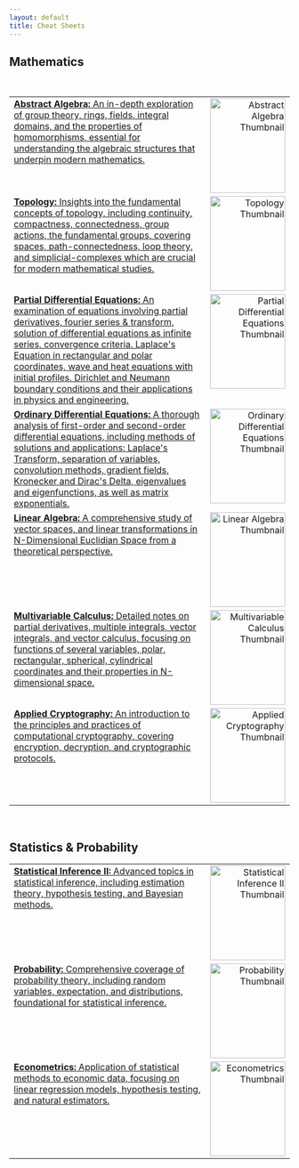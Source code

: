 ```yaml
---
layout: default
title: Cheat Sheets
---
```

 
<h2 style="color: #1a1a1a;">Mathematics</h2>
<div style="position: relative;">
    <span style="color: white; font-size: 0.9em; position: absolute; right: 0;">
        Click Image for PDF <i class="fas fa-arrow-down"></i>
    </span>
</div>
 <br>
<table style="width:100%;">
  <tr>
    <td style="width: 70%; vertical-align:top;">
        <a href="assets/files/Abstract_Algebra.pdf" target="_blank" title="Abstract Algebra">
            <strong>Abstract Algebra:</strong> An in-depth exploration of group theory, rings, fields, integral domains, and the properties of homomorphisms, essential for understanding the algebraic structures that underpin modern mathematics.
        </a>
    </td>
    <td style="width: 30%; vertical-align:top; text-align:right;">
        <a href="assets/files/Abstract_Algebra.pdf" target="_blank" title="Abstract Algebra">
            <img src="{{ site.baseurl }}/assets/images/thumbnails/Abstract_Algebra_thumbnail.jpg" alt="Abstract Algebra Thumbnail" style="width: 100%; height: 170px;">
        </a>
    </td>
  </tr>
  <tr>
    <td style="width: 70%; vertical-align:top;">
        <a href="assets/files/Topology.pdf" target="_blank" title="Topology">
            <strong>Topology:</strong> Insights into the fundamental concepts of topology, including continuity, compactness, connectedness, group actions, the fundamental groups, covering spaces, path-connectedness, loop theory, and simplicial-complexes which are crucial for modern mathematical studies.
        </a>
    </td>
    <td style="width: 30%; vertical-align:top; text-align:right;">
        <a href="assets/files/Topology.pdf" target="_blank" title="Topology">
            <img src="{{ site.baseurl }}/assets/images/thumbnails/Topology_thumbnail.jpg" alt="Topology Thumbnail" style="width: 100%; height: 170px;">
        </a>
    </td>
  </tr>
  <tr>
    <td style="width: 70%; vertical-align:top;">
        <a href="assets/files/Partial_Differential_Equations.pdf" target="_blank" title="Partial Differential Equations">
            <strong>Partial Differential Equations:</strong> An examination of equations involving partial derivatives, fourier series & transform, solution of differential equations as infinite series, convergence criteria. Laplace's Equation in rectangular and polar coordinates, wave and heat equations with initial profiles. Dirichlet and Neumann boundary conditions and their applications in physics and engineering.
        </a>
    </td>
    <td style="width: 30%; vertical-align:top; text-align:right;">
        <a href="assets/files/Partial_Differential_Equations.pdf" target="_blank" title="Partial Differential Equations">
            <img src="{{ site.baseurl }}/assets/images/thumbnails/Partial_Differential_Equations_thumbnail.jpg" alt="Partial Differential Equations Thumbnail" style="width: 100%; height: 170px;">
        </a>
    </td>
  </tr>
  <tr>
    <td style="width: 70%; vertical-align:top;">
        <a href="assets/files/Ordinary_Differential_Equations.pdf" target="_blank" title="Ordinary Differential Equations">
            <strong>Ordinary Differential Equations:</strong> A thorough analysis of first-order and second-order differential equations, including methods of solutions and applications: Laplace's Transform, separation of variables, convolution methods, gradient fields, Kronecker and Dirac's Delta, eigenvalues and eigenfunctions, as well as matrix exponentials.
        </a>
    </td>
    <td style="width: 30%; vertical-align:top; text-align:right;">
        <a href="assets/files/Ordinary_Differential_Equations.pdf" target="_blank" title="Ordinary Differential Equations">
            <img src="{{ site.baseurl }}/assets/images/thumbnails/Ordinary_Differential_Equations_thumbnail.jpg" alt="Ordinary Differential Equations Thumbnail" style="width: 100%; height: 170px;">
        </a>
    </td>
  </tr>
  <tr>
    <td style="width: 70%; vertical-align:top;">
        <a href="assets/files/Linear_Algebra.pdf" target="_blank" title="Linear Algebra">
            <strong>Linear Algebra:</strong> A comprehensive study of vector spaces, and linear transformations in N-Dimensional Euclidian Space from a theoretical perspective.
        </a>
    </td>
    <td style="width: 30%; vertical-align:top; text-align:right;">
        <a href="assets/files/Linear_Algebra.pdf" target="_blank" title="Linear Algebra">
            <img src="{{ site.baseurl }}/assets/images/thumbnails/Linear_Algebra_thumbnail.jpg" alt="Linear Algebra Thumbnail" style="width: 100%; height: 170px;">
        </a>
    </td>
  </tr>
  <tr>
    <td style="width: 70%; vertical-align:top;">
        <a href="assets/files/Multivariable_Calculus.pdf" target="_blank" title="Multivariable Calculus">
            <strong>Multivariable Calculus:</strong> Detailed notes on partial derivatives, multiple integrals, vector integrals, and vector calculus, focusing on functions of several variables, polar, rectangular, spherical, cylindrical coordinates and their properties in N-dimensional space.
        </a>
    </td>
    <td style="width: 30%; vertical-align:top; text-align:right;">
        <a href="assets/files/Multivariable_Calculus.pdf" target="_blank" title="Multivariable Calculus">
            <img src="{{ site.baseurl }}/assets/images/thumbnails/Multivariable_Calculus.jpg" alt="Multivariable Calculus Thumbnail" style="width: 100%; height: 170px;">
        </a>
    </td>
  </tr>
  <tr>
    <td style="width: 70%; vertical-align:top;">
        <a href="assets/files/Applied_Cyrptography.pdf" target="_blank" title="Applied Cyrptography">
            <strong>Applied Cryptography:</strong> An introduction to the principles and practices of computational cryptography, covering encryption, decryption, and cryptographic protocols.
        </a>
    </td>
    <td style="width: 30%; vertical-align:top; text-align:right;">
        <a href="assets/files/Applied_Cyrptography.pdf" target="_blank" title="Applied Cyrptography">
            <img src="{{ site.baseurl }}/assets/images/thumbnails/Applied_Cryptography_thumbnail.jpg" alt="Applied Cryptography Thumbnail" style="width: 100%; height: 170px;">
        </a>
    </td>
  </tr>
</table>
<br>
<h2 style="color: #1a1a1a;">Statistics & Probability</h2>

<table style="width:100%;">
  <tr>
    <td style="width: 70%; vertical-align:top;">
        <a href="assets/files/Statistical_InferenceII.pdf" target="_blank" title="Statistical Inference II">
            <strong>Statistical Inference II:</strong> Advanced topics in statistical inference, including estimation theory, hypothesis testing, and Bayesian methods.
        </a>
    </td>
    <td style="width: 30%; vertical-align:top; text-align:right;">
        <a href="assets/files/Statistical_InferenceII.pdf" target="_blank" title="Statistical Inference II">
            <img src="{{ site.baseurl }}/assets/images/thumbnails/Statistical_InferenceII_thumbnail.jpg" alt="Statistical Inference II Thumbnail" style="width: 100%; height: 170px;">
        </a>
    </td>
  </tr>
  <tr>
    <td style="width: 70%; vertical-align:top;">
        <a href="assets/files/Probability.pdf" target="_blank" title="Probability">
            <strong>Probability:</strong> Comprehensive coverage of probability theory, including random variables, expectation, and distributions, foundational for statistical inference.
        </a>
    </td>
    <td style="width: 30%; vertical-align:top; text-align:right;">
        <a href="assets/files/Probability.pdf" target="_blank" title="Probability">
            <img src="{{ site.baseurl }}/assets/images/thumbnails/Probability_thumbnail.jpg" alt="Probability Thumbnail" style="width: 100%; height: 170px;">
        </a>
    </td>
  </tr>
  <tr>
    <td style="width: 70%; vertical-align:top;">
        <a href="assets/files/Econometrics.pdf" target="_blank" title="Econometrics">
            <strong>Econometrics:</strong> Application of statistical methods to economic data, focusing on linear regression models, hypothesis testing, and natural estimators. <br>
        </a>
    </td>
    <td style="width: 30%; vertical-align:top; text-align:right;">
        <a href="assets/files/Econometrics.pdf" target="_blank" title="Econometrics">
            <img src="{{ site.baseurl }}/assets/images/thumbnails/Econometrics_thumbnail.jpg" alt="Econometrics Thumbnail" style="width: 100%; height: 170px;">
        </a>
    </td>
  </tr>
</table>
<br>
<br>
<br>
<br>
<style>
    .center {
        text-align: center;
        }
    course-note {
    margin-bottom: 20px;
    text-align: left; /* Align text to the left within table cells */
}

.course-note img {
    width: 100%; /* Adjust the image width */
    height: auto;
    display: block;
    margin: 0 auto 10px;
}

.white-text {
    color: #fff; /* White font for descriptions */
}

table {
    width: 100%;
    border-collapse: collapse;
}

table, th, td {
    border: 1.5px solid white;
}

td {
    padding: 10px;
    vertical-align: top;
}

a {
    text-decoration: none;
    color: inherit;
}
h2, h3, h4, h5, h6 {
    color: black; /* Black color for headings */
}
</style>
